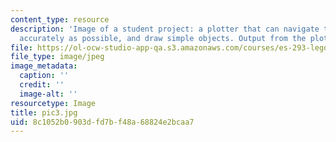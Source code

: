 ```yaml
---
content_type: resource
description: 'Image of a student project: a plotter that can navigate to a point as
  accurately as possible, and draw simple objects. Output from the plotter.'
file: https://ol-ocw-studio-app-qa.s3.amazonaws.com/courses/es-293-lego-robotics-spring-2007/8c1052b0903dfd7bf48a68824e2bcaa7_pic3.jpg
file_type: image/jpeg
image_metadata:
  caption: ''
  credit: ''
  image-alt: ''
resourcetype: Image
title: pic3.jpg
uid: 8c1052b0-903d-fd7b-f48a-68824e2bcaa7
---
```

